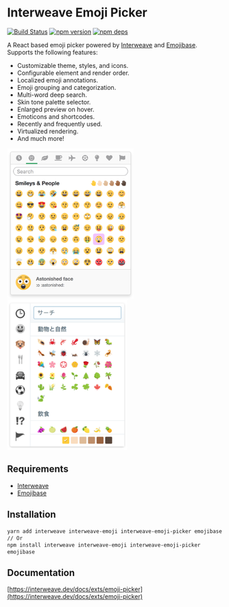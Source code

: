 # Interweave Emoji Picker

[![Build Status](https://github.com/milesj/interweave/workflows/Build/badge.svg)](https://github.com/milesj/interweave/actions?query=branch%3Amaster)
[![npm version](https://badge.fury.io/js/interweave-emoji-picker.svg)](https://www.npmjs.com/package/interweave-emoji-picker)
[![npm deps](https://david-dm.org/milesj/interweave.svg?path=packages/emoji-picker)](https://www.npmjs.com/package/interweave-emoji-picker)

A React based emoji picker powered by [Interweave][interweave] and [Emojibase][emojibase]. Supports
the following features:

- Customizable theme, styles, and icons.
- Configurable element and render order.
- Localized emoji annotations.
- Emoji grouping and categorization.
- Multi-word deep search.
- Skin tone palette selector.
- Enlarged preview on hover.
- Emoticons and shortcodes.
- Recently and frequently used.
- Virtualized rendering.
- And much more!

<img src="https://raw.githubusercontent.com/milesj/interweave/master/website/static/img/slack.png" height="350">
<img src="https://raw.githubusercontent.com/milesj/interweave/master/website/static/img/twitter.png" height="350">

## Requirements

- [Interweave][interweave]
- [Emojibase][emojibase]

## Installation

```
yarn add interweave interweave-emoji interweave-emoji-picker emojibase
// Or
npm install interweave interweave-emoji interweave-emoji-picker emojibase
```

## Documentation

[https://interweave.dev/docs/exts/emoji-picker](https://interweave.dev/docs/exts/emoji-picker)

[interweave]: https://interweave.dev
[emojibase]: https://emojibase.dev
